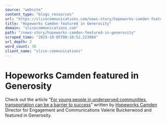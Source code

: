 ```yaml
---
source: "website"
content_type: "blogs_resources"
url: "https://slicecommunications.com/news-story/hopeworks-camden-featured-in-generosity"
title: "Hopeworks Camden featured in Generosity"
domain: "slicecommunications.com"
path: "/news-story/hopeworks-camden-featured-in-generosity"
scraped_time: "2025-10-05T00:10:52.223904"
url_depth: 2
word_count: 38
client_name: "slice-communications"
---
```


# Hopeworks Camden featured in Generosity

Check out the article “[For young people in underserved communities, transportation can be a barrier to success](https://generocity.org/philly/2018/12/21/for-young-people-in-underserved-communities-transportation-can-be-a-barrier-to-success/)” written by [Hopeworks Camden](https://hopeworks.org) Director for Engagement and Communications Valerie Buickerwood and featured in Generosity.
